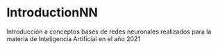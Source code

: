 # IntroductionNN
Introducción a conceptos bases de redes neuronales realizados para la materia de Inteligencia Artificial en el año 2021
